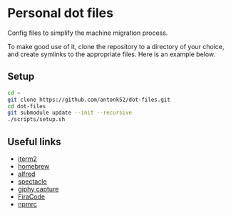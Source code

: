 # Personal dot files

Config files to simplify the machine migration process.

To make good use of it, clone the repository to a directory of your choice, and create symlinks to the appropriate files. Here is an example below.

## Setup

```sh
cd ~
git clone https://github.com/antonk52/dot-files.git
cd dot-files
git submodule update --init --recursive
./scripts/setup.sh
```

## Useful links

- [iterm2](https://iterm2.com)
- [homebrew](https://brew.sh)
- [alfred](https://www.alfredapp.com)
- [spectacle](https://www.spectacleapp.com)
- [giphy capture](https://giphy.com/apps/giphycapture)
- [FiraCode](https://github.com/tonsky/FiraCode)
- [npmrc](https://github.com/deoxxa/npmrc)
